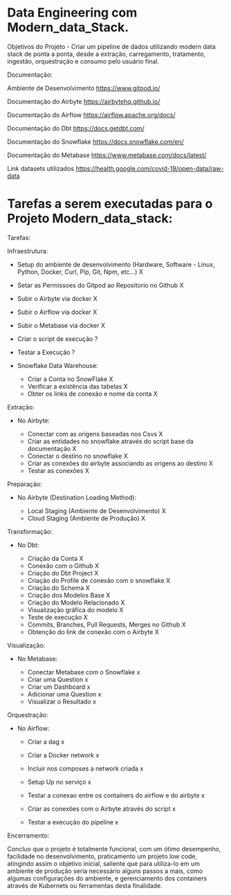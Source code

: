 # Data Engineering com Modern_data_Stack.

Objetivos do Projeto - Criar um pipeline de dados utilizando modern data stack de ponta a ponta, desde a extração, carregamento, tratamento, ingestão, orquestração e consumo pelo usuário final. 

Documentação:

Ambiente de Desenvolvimento https://www.gitpod.io/

Documentação do Airbyte https://airbytehq.github.io/

Documentação do Airflow https://airflow.apache.org/docs/

Documentação do Dbt https://docs.getdbt.com/

Documentação do Snowflake https://docs.snowflake.com/en/

Documentação do Metabase https://www.metabase.com/docs/latest/

Link datasets utilizados https://health.google.com/covid-19/open-data/raw-data


# Tarefas a serem executadas para o Projeto Modern_data_stack:


Tarefas:

Infraestrutura:

- Setup do ambiente de desenvolvimento (Hardware, Software - Linux, Python, Docker, Curl, Pip, Git, Npm, etc...) X

- Setar as Permissoes do Gitpod ao Repositorio no Github X

- Subir o Airbyte via docker X

- Subir o Airflow via docker X

- Subir o Metabase via docker X

- Criar o script de execução ?

- Testar a Execução ?

- Snowflake Data Warehouse:
    
    - Criar a Conta no SnowFlake X
    - Verificar a existência das tabelas X
    - Obter os links de conexão e nome da conta X


Extração:

- No Airbyte:

    - Conectar com as origens baseadas nos Csvs X
    - Criar as entidades no snowflake através do script base da documentação    X
    - Conectar o destino no snowflake X
    - Criar as conexões do airbyte associando as origens ao destino X
    - Testar as conexões X


Preparação:

- No Airbyte (Destination Loading Method):

    - Local Staging (Ambiente de Desenvolvimento) X
    - Cloud Staging (Ambiente de Produção) X


Transformação:

- No Dbt:

    - Criação da Conta  X
    - Conexão com o Github  X
    - Criação do Dbt Project  X
    - Criação do Profile de conexão com o snowflake X
    - Criação do Schema X
    - Criação dos Modelos Base X
    - Criação do Modelo Relacionado X
    - Visualização gráfica do modelo X 
    - Teste de execução X
    - Commits, Branches, Pull Requests, Merges no Github  X
    - Obtenção do link de conexão com o Airbyte  X


Visualização:

- No Metabase:

    - Conectar Metabase com o Snowflake x
    - Criar uma Question  x
    - Criar um Dashboard x
    - Adicionar uma Question x
    - Visualizar o Resultado x


Orquestração:

- No Airflow:

    - Criar a dag x

    - Criar a Docker network x

    - Incluir nos composes a network criada x

    - Setup Up no serviço x

    - Testar a conexao entre os containers do airflow e do airbyte x

    - Criar as conexões com o Airbyte através do script x  

    - Testar a execução do pipeline x

Encerramento:

Concluo que o projeto é totalmente funcional, com um ótimo desempenho, facilidade no desenvolvimento, praticamento um projeto low code, atingindo assim o objetivo inicial, saliente que para utiliza-lo em um ambiente de produção seria necessário alguns passos a mais, como algumas configurações do ambiente, e gerenciamento dos containers através de Kubernets ou ferramentas desta finalidade. 

